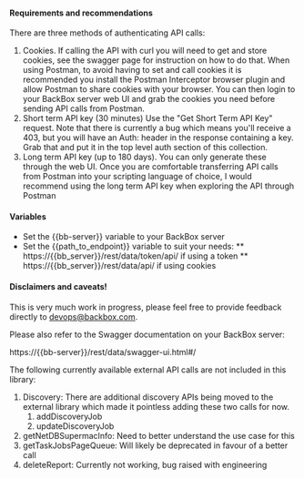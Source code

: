 #### **Requirements and recommendations**
There are three methods of authenticating API calls:
1. Cookies. If calling the API with curl you will need to get and store cookies, see the swagger page for instruction on how to do that. When using Postman, to avoid having to set and call cookies it is recommended you install the Postman Interceptor browser plugin and allow Postman to share cookies with your browser. You can then login to your BackBox server web UI and grab the cookies you need before sending API calls from Postman.
2. Short term API key (30 minutes) Use the "Get Short Term API Key" request. Note that there is currently a bug which means you'll receive a 403, but you will have an Auth: header in the response containing a key. Grab that and put it in the top level auth section of this collection.
3. Long term API key (up to 180 days). You can only generate these through the web UI. Once you are comfortable transferring API calls from Postman into your scripting language of choice, I would recommend using the long term API key when exploring the API through Postman

#### **Variables**
* Set the {{bb-server}} variable to your BackBox server
* Set the {{path_to_endpoint}} variable to suit your needs:
** https://{{bb_server}}/rest/data/token/api/ if using a token
** https://{{bb_server}}/rest/data/api/ if using cookies



#### **Disclaimers and caveats!**
This is very much work in progress, please feel free to provide feedback directly to devops@backbox.com. 

Please also refer to the Swagger documentation on your BackBox server:

https://{{bb-server}}/rest/data/swagger-ui.html#/

The following currently available external API calls are not included in this library:

1. Discovery: There are additional discovery APIs being moved to the external library which made it pointless adding these two calls for now.
    1. addDiscoveryJob
    2. updateDiscoveryJob
2. getNetDBSupermacInfo: Need to better understand the use case for this
3. getTaskJobsPageQueue: Will likely be deprecated in favour of a better call
4. deleteReport: Currently not working, bug raised with engineering
